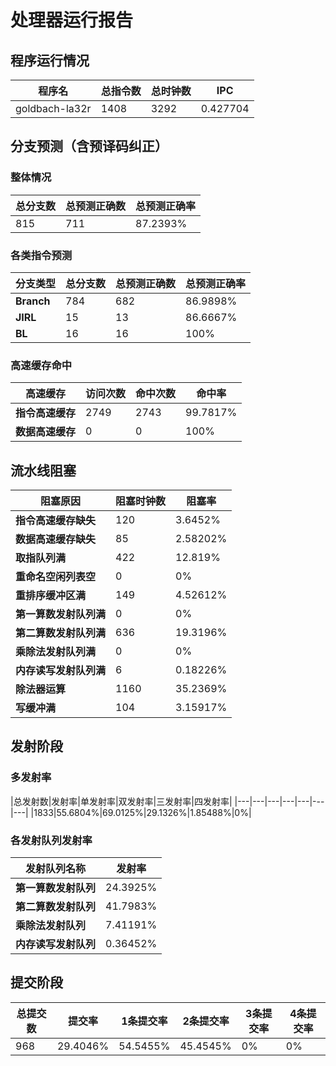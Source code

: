 # 处理器运行报告
## 程序运行情况
|程序名|总指令数|总时钟数|IPC|
|---|---|---|---|
|goldbach-la32r|1408|3292|0.427704|

## 分支预测（含预译码纠正）
### 整体情况
|总分支数|总预测正确数|总预测正确率|
|---|---|---|
|815|711|87.2393%|

### 各类指令预测
|分支类型|总分支数|总预测正确数|总预测正确率|
|---|---|---|---|
|**Branch**| 784 | 682 | 86.9898%|
|**JIRL**| 15 | 13 | 86.6667%|
|**BL**| 16 | 16 | 100%|

### 高速缓存命中
|高速缓存|访问次数|命中次数|命中率|
|---|---|---|---|
|**指令高速缓存**| 2749 | 2743 | 99.7817%|
|**数据高速缓存**| 0 | 0 | 100%|
## 流水线阻塞
|阻塞原因|阻塞时钟数|阻塞率|
|---|---|---|
|**指令高速缓存缺失**| 120 | 3.6452%|
|**数据高速缓存缺失**| 85 | 2.58202%|
|**取指队列满**| 422 | 12.819%|
|**重命名空闲列表空**|0 | 0%|
|**重排序缓冲区满**|149 | 4.52612%|
|**第一算数发射队列满**|0 | 0%|
|**第二算数发射队列满**|636 | 19.3196%|
|**乘除法发射队列满**|0 | 0%|
|**内存读写发射队列满**|6 | 0.18226%|
|**除法器运算**|1160 | 35.2369%|
|**写缓冲满**|104 | 3.15917%|

## 发射阶段
### 多发射率
|总发射数|发射率|单发射率|双发射率|三发射率|四发射率|
|---|---|---|---|---|---|---|
|1833|55.6804%|69.0125%|29.1326%|1.85488%|0%|

### 各发射队列发射率
|发射队列名称|发射率|
|---|---|
|**第一算数发射队列**|24.3925%|
|**第二算数发射队列**|41.7983%|
|**乘除法发射队列**|7.41191%|
|**内存读写发射队列**|0.36452%|

## 提交阶段
|总提交数|提交率|1条提交率|2条提交率|3条提交率|4条提交率|
|---|---|---|---|---|---|
|968|29.4046%|54.5455%|45.4545%|0%|0%|
